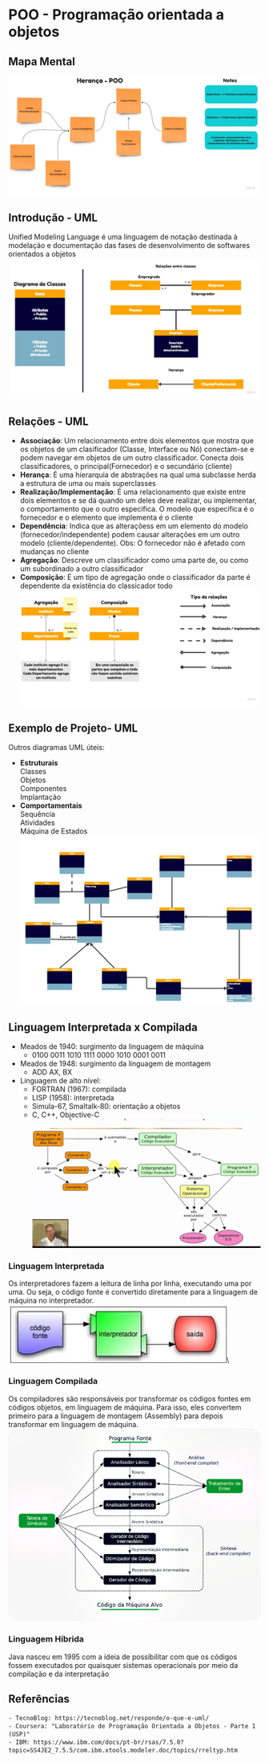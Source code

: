 # POO - Programação orientada a objetos
## Mapa Mental
   ![plot](./imgs/Mind%20Map.jpg)

## Introdução - UML
   Unified Modeling Language é uma linguagem de notação destinada à modelação e documentação das fases de desenvolvimento de softwares orientados a objetos
   ![plot](./imgs/UML%20Diagram.jpg)
## Relações - UML
   * **Associação**: Um relacionamento entre dois elementos que mostra que os objetos de um clasificador (Classe, Interface ou Nó) conectam-se e podem navegar em objetos de um outro classificador. Conecta dois classificadores, o principal(Fornecedor) e o secundário (cliente)
   * **Herança**: É uma hierarquia de abstrações na qual uma subclasse herda a estrutura de uma ou mais superclasses
   * **Realização/Implementação**: É uma relacionamento que existe entre dois elementos e se dá quando um deles deve realizar, ou implementar, o comportamento que o outro especifica. O modelo que especifica é o fornecedor e o elemento que implementa é o cliente
   * **Dependência**: Indica que as alteraçõess em um elemento do modelo (fornecedor/independente) podem causar alterações em um outro modelo (cliente/dependente). Obs: O fornecedor não é afetado com mudanças no cliente
   * **Agregação**: Descreve um classificador como uma parte de, ou como um subordinado a outro classificador
   * **Composição**: É um tipo de agregação onde o classificador da parte é dependente da existência do classicador todo
![plot](./imgs/Relações.jpg)
## Exemplo de Projeto- UML
   Outros diagramas UML úteis:
   * **Estruturais**\
     Classes\
     Objetos\
     Componentes\
     Implantação
   * **Comportamentais**\
     Sequência\
     Atividades\
     Máquina de Estados\
![plot](./imgs/Exemplo.jpg)
## Linguagem Interpretada x Compilada
   * Meados de 1940: surgimento da linguagem de máquina
      * 0100 0011 1010 1111 0000 1010 0001 0011
   * Meados de 1948: surgimento da linguagem de montagem
     * ADD AX, BX
   * Linguagem de alto nível:
      * FORTRAN (1967): compilada
      * LISP (1958): interpretada
      * Simula-67, Smaltalk-80: orientação a objetos
      * C, C++, Objective-C
![plot](./imgs/CompInter.jpg)
### Linguagem Interpretada
Os interpretadores fazem a leitura de linha por linha, executando uma por uma. Ou seja, o código fonte é convertido diretamente para a linguagem de máquina no interpretador.\
![plot](./imgs/Inter.jfif)\
### Linguagem Compilada
Os compiladores são responsáveis por transformar os códigos fontes em códigos objetos, em linguagem de máquina. Para isso, eles convertem primeiro para a linguagem de montagem (Assembly) para depois transformar em linguagem de máquina.\
![plot](./imgs/Comp.png)
### Linguagem Híbrida
Java nasceu em 1995 com a ideia de possibilitar com que os códigos fossem executados por quaisquer sistemas operacionais por meio da compilação e da interpretação

## Referências
    - TecnoBlog: https://tecnoblog.net/responde/o-que-e-uml/
    - Coursera: "Laboratório de Programação Orientada a Objetos - Parte 1 (USP)"
    - IBM: https://www.ibm.com/docs/pt-br/rsas/7.5.0?topic=SS4JE2_7.5.5/com.ibm.xtools.modeler.doc/topics/rreltyp.htm
